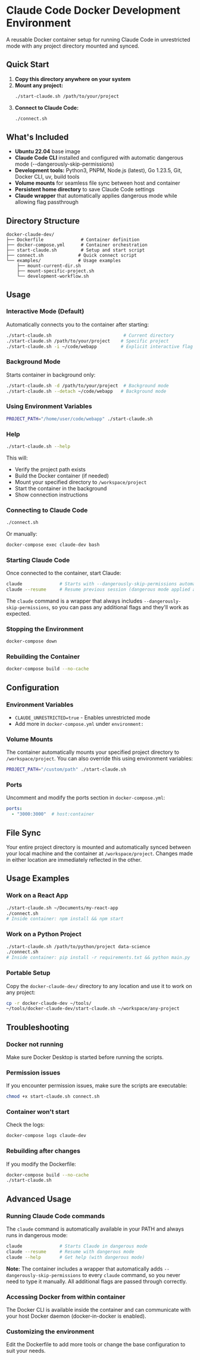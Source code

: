 # Claude Code Docker Development Environment

A reusable Docker container setup for running Claude Code in unrestricted mode with any project directory mounted and synced.

## Quick Start

1. **Copy this directory anywhere on your system**
2. **Mount any project:**
   ```bash
   ./start-claude.sh /path/to/your/project
   ```
3. **Connect to Claude Code:**
   ```bash
   ./connect.sh
   ```

## What's Included

- **Ubuntu 22.04** base image
- **Claude Code CLI** installed and configured with automatic dangerous mode (--dangerously-skip-permissions)
- **Development tools:** Python3, PNPM, Node.js (latest), Go 1.23.5, Git, Docker CLI, uv, build tools
- **Volume mounts** for seamless file sync between host and container
- **Persistent home directory** to save Claude Code settings
- **Claude wrapper** that automatically applies dangerous mode while allowing flag passthrough

## Directory Structure

```
docker-claude-dev/
├── Dockerfile              # Container definition
├── docker-compose.yml      # Container orchestration
├── start-claude.sh         # Setup and start script
├── connect.sh             # Quick connect script
└── examples/              # Usage examples
    ├── mount-current-dir.sh
    ├── mount-specific-project.sh
    └── development-workflow.sh
```

## Usage

### Interactive Mode (Default)
Automatically connects you to the container after starting:
```bash
./start-claude.sh                           # Current directory
./start-claude.sh /path/to/your/project    # Specific project
./start-claude.sh -i ~/code/webapp         # Explicit interactive flag
```

### Background Mode
Starts container in background only:
```bash
./start-claude.sh -d /path/to/your/project  # Background mode
./start-claude.sh --detach ~/code/webapp   # Background mode
```

### Using Environment Variables
```bash
PROJECT_PATH="/home/user/code/webapp" ./start-claude.sh
```

### Help
```bash
./start-claude.sh --help
```

This will:
- Verify the project path exists
- Build the Docker container (if needed)
- Mount your specified directory to `/workspace/project`
- Start the container in the background
- Show connection instructions

### Connecting to Claude Code
```bash
./connect.sh
```
Or manually:
```bash
docker-compose exec claude-dev bash
```

### Starting Claude Code
Once connected to the container, start Claude:
```bash
claude              # Starts with --dangerously-skip-permissions automatically
claude --resume     # Resume previous session (dangerous mode applied automatically)
```

The `claude` command is a wrapper that always includes `--dangerously-skip-permissions`, so you can pass any additional flags and they'll work as expected.

### Stopping the Environment
```bash
docker-compose down
```

### Rebuilding the Container
```bash
docker-compose build --no-cache
```

## Configuration

### Environment Variables
- `CLAUDE_UNRESTRICTED=true` - Enables unrestricted mode
- Add more in `docker-compose.yml` under `environment:`

### Volume Mounts
The container automatically mounts your specified project directory to `/workspace/project`. You can also override this using environment variables:

```bash
PROJECT_PATH="/custom/path" ./start-claude.sh
```

### Ports
Uncomment and modify the ports section in `docker-compose.yml`:
```yaml
ports:
  - "3000:3000"  # host:container
```

## File Sync

Your entire project directory is mounted and automatically synced between your local machine and the container at `/workspace/project`. Changes made in either location are immediately reflected in the other.

## Usage Examples

### Work on a React App
```bash
./start-claude.sh ~/Documents/my-react-app
./connect.sh
# Inside container: npm install && npm start
```

### Work on a Python Project
```bash
./start-claude.sh /path/to/python/project data-science
./connect.sh  
# Inside container: pip install -r requirements.txt && python main.py
```

### Portable Setup
Copy the `docker-claude-dev/` directory to any location and use it to work on any project:
```bash
cp -r docker-claude-dev ~/tools/
~/tools/docker-claude-dev/start-claude.sh ~/workspace/any-project
```

## Troubleshooting

### Docker not running
Make sure Docker Desktop is started before running the scripts.

### Permission issues
If you encounter permission issues, make sure the scripts are executable:
```bash
chmod +x start-claude.sh connect.sh
```

### Container won't start
Check the logs:
```bash
docker-compose logs claude-dev
```

### Rebuilding after changes
If you modify the Dockerfile:
```bash
docker-compose build --no-cache
./start-claude.sh
```

## Advanced Usage

### Running Claude Code commands
The `claude` command is automatically available in your PATH and always runs in dangerous mode:
```bash
claude              # Starts Claude in dangerous mode
claude --resume     # Resume with dangerous mode
claude --help       # Get help (with dangerous mode)
```

**Note:** The container includes a wrapper that automatically adds `--dangerously-skip-permissions` to every `claude` command, so you never need to type it manually. All additional flags are passed through correctly.

### Accessing Docker from within container
The Docker CLI is available inside the container and can communicate with your host Docker daemon (docker-in-docker is enabled).

### Customizing the environment
Edit the Dockerfile to add more tools or change the base configuration to suit your needs.